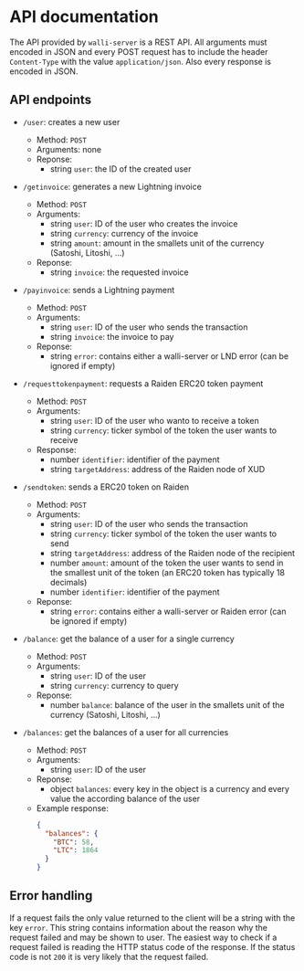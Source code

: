 # API documentation

The API provided by `walli-server` is a REST API. All arguments must encoded in JSON and every POST request has to include the header `Content-Type` with the value `application/json`. Also every response is encoded in JSON.

## API endpoints

* `/user`: creates a new user
  * Method: `POST`
  * Arguments: none
  * Reponse:
    * string `user`: the ID of the created user

* `/getinvoice`: generates a new Lightning invoice
  * Method: `POST`
  * Arguments:
    * string `user`: ID of the user who creates the invoice
    * string `currency`: currency of the invoice
    * string `amount`: amount in the smallets unit of the currency (Satoshi, Litoshi, ...)
  * Reponse:
    * string `invoice`: the requested invoice

* `/payinvoice`: sends a Lightning payment
  * Method: `POST`
  * Arguments:
    * string `user`: ID of the user who sends the transaction
    * string `invoice`: the invoice to pay
  * Reponse:
    * string `error`: contains either a walli-server or LND error (can be ignored if empty)

* `/requesttokenpayment`: requests a Raiden ERC20 token payment
  * Method: `POST`
  * Arguments:
    * string `user`: ID of the user who wanto to receive a token
    * string `currency`: ticker symbol of the token the user wants to receive
  * Response:
    * number `identifier`: identifier of the payment
    * string `targetAddress`: address of the Raiden node of XUD

* `/sendtoken`: sends a ERC20 token on Raiden
  * Method: `POST`
  * Arguments:
    * string `user`: ID of the user who sends the transaction
    * string `currency`: ticker symbol of the token the user wants to send
    * string `targetAddress`: address of the Raiden node of the recipient
    * number `amount`: amount of the token the user wants to send in the smallest unit of the token (an ERC20 token has typically 18 decimals)
    * number `identifier`: identifier of the payment
  * Reponse:
    * string `error`: contains either a walli-server or Raiden error (can be ignored if empty)

* `/balance`: get the balance of a user for a single currency
  * Method: `POST`
  * Arguments:
    * string `user`: ID of the user
    * string `currency`: currency to query
  * Reponse:
    * number `balance`: balance of the user in the smallets unit of the currency (Satoshi, Litoshi, ...)

* `/balances`: get the balances of a user for all currencies
  * Method: `POST`
  * Arguments:
    * string `user`: ID of the user
  * Reponse:
    * object `balances`: every key in the object is a currency and every value the according balance of the user
  * Example response:
    ```JSON
    {
      "balances": {
        "BTC": 58,
        "LTC": 1864
      }
    }
    ```

## Error handling

If a request fails the only value returned to the client will be a string with the key `error`. This string contains information about the reason why the request failed and may be shown to user. The easiest way to check if a request failed is reading the HTTP status code of the response. If the status code is not `200` it is very likely that the request failed.
